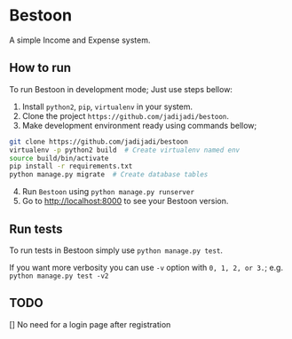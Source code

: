 # Bestoon

A simple Income and Expense system.

## How to run

To run Bestoon in development mode; Just use steps bellow:

1. Install `python2`, `pip`, `virtualenv` in your system.
2. Clone the project `https://github.com/jadijadi/bestoon`.
3. Make development environment ready using commands bellow;

  ```bash
  git clone https://github.com/jadijadi/bestoon
  virtualenv -p python2 build  # Create virtualenv named env
  source build/bin/activate
  pip install -r requirements.txt
  python manage.py migrate  # Create database tables
  ```

4. Run `Bestoon` using `python manage.py runserver`
5. Go to [http://localhost:8000](http://localhost:8000) to see your Bestoon version.

## Run tests

To run tests in Bestoon simply use `python manage.py test`.

If you want more verbosity you can use `-v` option with `0, 1, 2, or 3.`; e.g. `python manage.py test -v2`

## TODO
[] No need for a login page after registration
